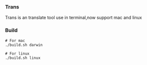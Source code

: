 ### Trans

Trans is an translate tool use in terminal,now support mac and linux

### Build

```shell
# For mac
./build.sh darwin

# For linux
./build.sh linux
```